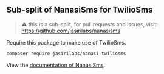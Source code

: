 ## Sub-split of NanasiSms for TwilioSms

> ⚠️ this is a sub-split, for pull requests and issues, visit: https://github.com/jasirilabs/nanasisms

Require this package to make use of TwilioSms.


```bash
composer require jasirilabs/nanasi-twiliosms
```

View the [documentation of NanasiSms]().
